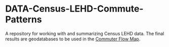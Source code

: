 # DATA-Census-LEHD-Commute-Patterns

A repository for working with and summarizing Census LEHD data. The final results are geodatabases to be used in the [Commuter Flow Map](https://wfrc.org/commuter-flow-map/). 
